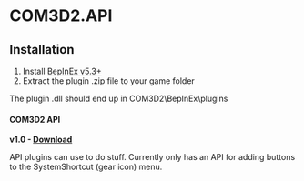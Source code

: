 # COM3D2.API

## Installation
1. Install [BepInEx v5.3+](https://github.com/BepInEx/BepInEx/releases)
2. Extract the plugin .zip file to your game folder

The plugin .dll should end up in COM3D2\BepInEx\plugins

#### COM3D2 API
**v1.0 - [Download](https://github.com/DeathWeasel1337/COM3D2_Plugins/releases/download/v3/COM3D2.API.v1.0.zip)**

API plugins can use to do stuff. Currently only has an API for adding buttons to the SystemShortcut (gear icon) menu.

